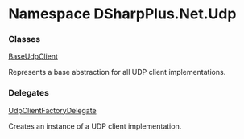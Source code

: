 # Namespace DSharpPlus.Net.Udp

### Classes

[BaseUdpClient](DSharpPlus.Net.Udp.BaseUdpClient.md)

Represents a base abstraction for all UDP client implementations.

### Delegates

[UdpClientFactoryDelegate](DSharpPlus.Net.Udp.UdpClientFactoryDelegate.md)

Creates an instance of a UDP client implementation.

